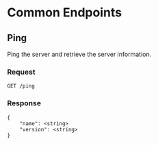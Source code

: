 # Common Endpoints

## Ping

Ping the server and retrieve the server information.

### Request

```
GET /ping
```

### Response

```
{
    "name": <string>
    "version": <string>
}
```

